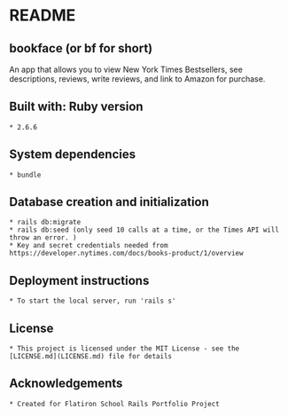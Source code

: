 # README

## bookface (or bf for short)

An app that allows you to view New York Times Bestsellers, see descriptions, reviews, write reviews, and link to Amazon for purchase.

## Built with: Ruby version
    * 2.6.6

## System dependencies
    * bundle


## Database creation and initialization
    * rails db:migrate
    * rails db:seed (only seed 10 calls at a time, or the Times API will throw an error. )
    * Key and secret credentials needed from https://developer.nytimes.com/docs/books-product/1/overview


## Deployment instructions
    * To start the local server, run 'rails s'

## License
    * This project is licensed under the MIT License - see the [LICENSE.md](LICENSE.md) file for details

## Acknowledgements
    * Created for Flatiron School Rails Portfolio Project


